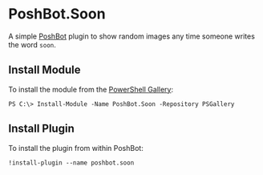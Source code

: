 # PoshBot.Soon

A simple [PoshBot](https://github.com/poshbotio/PoshBot) plugin to show random images any time someone writes the word `soon`.

## Install Module

To install the module from the [PowerShell Gallery](https://www.powershellgallery.com/):

```
PS C:\> Install-Module -Name PoshBot.Soon -Repository PSGallery
```

## Install Plugin

To install the plugin from within PoshBot:

```
!install-plugin --name poshbot.soon
```